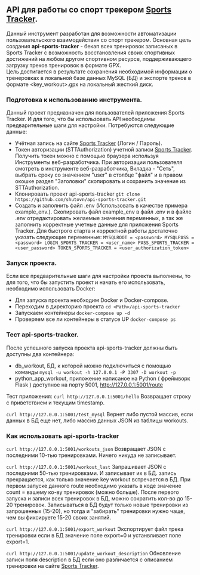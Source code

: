 ## API для работы со спорт трекером [Sports Tracker](https://www.sports-tracker.com).
Данный инструмент разработан для возможности автоматизации пользовательского взаимодействия со спорт трекером.
Основная цель создания **api-sports-tracker** - бекап всех тренировок записаных в Sports Tracker с возможность восстановления своих спортивных достижений на любом другом спортивном ресурсе, поддерживающего загрузку треков тренировок в формате GPX.  
Цель достигается в результате сохранения необходимой информации о тренеровках в локальной базе данных MySQL (БД) и экспорте треков в формате <key_workout>.gpx на локальный жесткий диск.   

### Подготовка к использованию инструмента.
Данный проект предназначен для пользователей приложения Sports Tracker. И для того, что бы использовать API необходимы предварительные шаги для настройки.
Потребуются следующие данные:
- Учётная запись на сайте [Sports Tracker](https://www.sports-tracker.com) (Логин / Пароль).
- Токен авторизации (STTAuthorization) учетной записи [Sports Tracker](https://www.sports-tracker.com). Получить токен можно с помощью браузера используя Инструменты веб-разработчика. При авторизации пользователя смотреть в инструменте веб-разработчика, Вкладка - "Сеть", выбрать сроку со значением "user" в столбце "файл" и в правом окошке раздел "Заголовки" скопировать и сохранить значение из STTAuthorization.  
- Клонировать проект api-sports-tracker `` git clone https://github.com/shutovn/api-sports-tracker.git ``
- Создать и заполнить файл .env (Использовать в качестве примера example_env.). Скопировать файл example_env в файл .env и в файле .env отредактировать желаемые значения переменных, а так же заполнить корректные учетные данные для приложения Sports Tracker. Для быстрого старта и корректной работы достаточно указать следующие переменные: ``
MYSQLROOT = <password>
MYSQLPASS = <password>
LOGIN_SPORTS_TRACKER = <user_name>
PASS_SPORTS_TRACKER = <user_password>
TOKEN_SPORTS_TRACKER = <user_authorization_token>
``
### Запуск проекта.
Если все предварительные шаги для настройки проекта выполнены, то для того, что бы запустить проект и начать его использовать, необходимо использовать Docker:
- Для запуска проекта необходим Docker и Docker-compose.
- Переходим в директорию проекта `` cd <Path>/api-sports-tracker ``
- Запускаем контейнеры `` docker-compose up -d ``
- Проверяем все ли контейнеры в статусе UP `` docker-compose ps ``

### Тест api-sports-tracker.
После успешного запуска проекта api-sports-tracker должны быть доступны два контейнера:
- db_workout, БД, к которой можно подключиться с помощью команды `` mysql -u workout -h 127.0.0.1 -P 3307 -D workout -p ``
- python_app_workout, приложение написаное на Python ( фреймворк Flask ) доступное на порту 5001, http://127.0.0.1:5001/route

Тест приложения:
`` curl http://127.0.0.1:5001/hello ``
Возвращает строку с приветствием и текущим timestamp.

`` curl http://127.0.0.1:5001/test_mysql ``
Вернет либо пустой массив, если данных в БД еще нет, либо массив данных JSON из таблицы workouts.

### Как использовать api-sports-tracker
`` curl http://127.0.0.1:5001/workouts_json ``
Возвращает JSON с последними 10-тью тренировками. Ничего никуда не записывает.

`` curl http://127.0.0.1:5001/workout_last ``
Запрашивает JSON с последними 50-тью тренировками. И записывает их в БД. запись прекращается, как только значение key workout встречается в БД. При первом запуске данного route необходимо указать в коде значение count = вашему ко-ву тренировок (можно больше). После первого запуска и записи всех тренировок в БД, можно сократить кол-во до 15-20 тренировок. Записываться в БД будут только новые тренировки из запрошенных (15-20), но тогда и "забирать" тренировки нужно чаще, чем вы фиксируете 15-20 своих занятий.

`` curl http://127.0.0.1:5001/export_workout ``
Экспортирует файл трека тренировки если в БД значение поле export=0 и устанвливает поле export=1.

`` curl http://127.0.0.1:5001/update_workout_description ``
Обновление записи поля description в БД если оно различается с описанием тренировки на сайте [Sports Tracker](https://www.sports-tracker.com).
